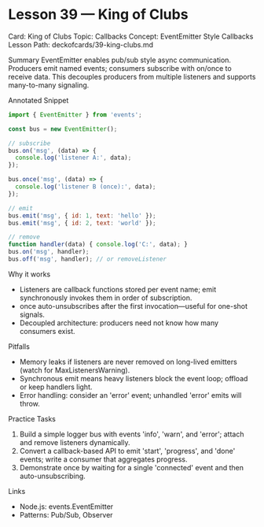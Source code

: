 # Lesson 39 — King of Clubs
Card: King of Clubs
Topic: Callbacks
Concept: EventEmitter Style Callbacks
Lesson Path: deckofcards/39-king-clubs.md

Summary
EventEmitter enables pub/sub style async communication. Producers emit named events; consumers subscribe with on/once to receive data. This decouples producers from multiple listeners and supports many-to-many signaling.

Annotated Snippet
```js
import { EventEmitter } from 'events';

const bus = new EventEmitter();

// subscribe
bus.on('msg', (data) => {
  console.log('listener A:', data);
});

bus.once('msg', (data) => {
  console.log('listener B (once):', data);
});

// emit
bus.emit('msg', { id: 1, text: 'hello' });
bus.emit('msg', { id: 2, text: 'world' });

// remove
function handler(data) { console.log('C:', data); }
bus.on('msg', handler);
bus.off('msg', handler); // or removeListener
```

Why it works
- Listeners are callback functions stored per event name; emit synchronously invokes them in order of subscription.
- once auto-unsubscribes after the first invocation—useful for one-shot signals.
- Decoupled architecture: producers need not know how many consumers exist.

Pitfalls
- Memory leaks if listeners are never removed on long-lived emitters (watch for MaxListenersWarning).
- Synchronous emit means heavy listeners block the event loop; offload or keep handlers light.
- Error handling: consider an 'error' event; unhandled 'error' emits will throw.

Practice Tasks
1) Build a simple logger bus with events 'info', 'warn', and 'error'; attach and remove listeners dynamically.
2) Convert a callback-based API to emit 'start', 'progress', and 'done' events; write a consumer that aggregates progress.
3) Demonstrate once by waiting for a single 'connected' event and then auto-unsubscribing.

Links
- Node.js: events.EventEmitter
- Patterns: Pub/Sub, Observer